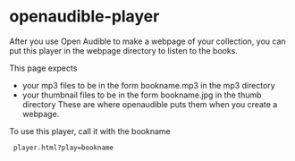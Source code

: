 # openaudible-player
After you use Open Audible to make a webpage of your collection, you can put this player in the webpage directory to listen to the books.

This page expects 
*  your mp3 files to be in the form bookname.mp3 in the mp3 directory
*  your thumbnail files to be in the form bookname.jpg in the thumb directory
These are where openaudible puts them when you create a webpage.

To use this player, call it with the bookname

     player.html?play=bookname
